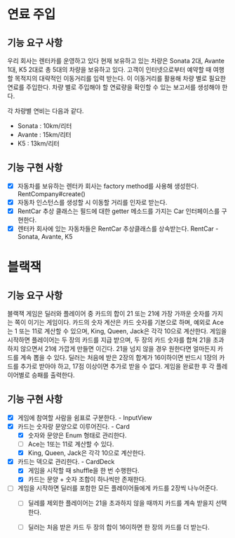 # 연료 주입
## 기능 요구 사항
우리 회사는 렌터카를 운영하고 있다
현재 보유하고 있는 차량은 Sonata 2대, Avante 1대, K5 2대로 총 5대의 차량을 보유하고 있다. 
고객이 인터넷으로부터 예약할 때 여행할 목적지의 대략적인 이동거리를 입력 받는다. 
이 이동거리를 활용해 차량 별로 필요한 연료를 주입한다. 
차량 별로 주입해야 할 연료량을 확인할 수 있는 보고서를 생성해야 한다.

각 차량별 연비는 다음과 같다.
* Sonata : 10km/리터
* Avante : 15km/리터
* K5 : 13km/리터

## 기능 구현 사항
- [x] 자동차를 보유하는 렌터카 회사는 factory method를 사용해 생성한다. RentCompany#create()
- [x] 자동차 인스턴스를 생성할 시 이동할 거리를 인자로 받는다.
- [x] RentCar 추상 클래스는 필드에 대한 getter 메소드를 가지는 Car 인터페이스를 구현한다.
- [x] 렌터카 회사에 있는 자동차들은 RentCar 추상클래스를 상속받는다. RentCar - Sonata, Avante, K5

# 블랙잭
## 기능 요구 사항
블랙잭 게임은 딜러와 플레이어 중 카드의 합이 21 또는 21에 가장 가까운 숫자를 가지는 쪽이 이기는 게임이다.
카드의 숫자 계산은 카드 숫자를 기본으로 하며, 예외로 Ace는 1 또는 11로 계산할 수 있으며, King, Queen, Jack은 각각 10으로 계산한다.
게임을 시작하면 플레이어는 두 장의 카드를 지급 받으며, 두 장의 카드 숫자를 합쳐 21을 초과하지 않으면서 21에 가깝게 만들면 이긴다. 21을 넘지 않을 경우 원한다면 얼마든지 카드를 계속 뽑을 수 있다.
딜러는 처음에 받은 2장의 합계가 16이하이면 반드시 1장의 카드를 추가로 받아야 하고, 17점 이상이면 추가로 받을 수 없다.
게임을 완료한 후 각 플레이어별로 승패를 출력한다.

## 기능 구현 사항
- [x] 게임에 참여할 사람을 쉼표로 구분한다. - InputView
- [x] 카드는 숫자랑 문양으로 이루어진다. - Card
  - [x] 숫자와 문양은 Enum 형태로 관리한다.
  - [ ] Ace는 1또는 11로 계산할 수 있다.
  - [x] King, Queen, Jack은 각각 10으로 계산한다.
- [x] 카드는 덱으로 관리한다. - CardDeck
  - [x] 게임을 시작할 때 shuffle을 한 번 수행한다.
  - [x] 카드는 문양 + 숫자 조합이 하나씩만 존재한다.
- [ ] 게임을 시작하면 딜러를 포함한 모든 플레이어들에게 카드를 2장씩 나누어준다.
  - [ ] 딜레를 제외한 플레이어는 21을 초과하지 않을 때까지 카드를 계속 받을지 선택한다.
  - [ ] 딜러는 처음 받은 카드 두 장의 합이 16이하면 한 장의 카드를 더 받는다.

